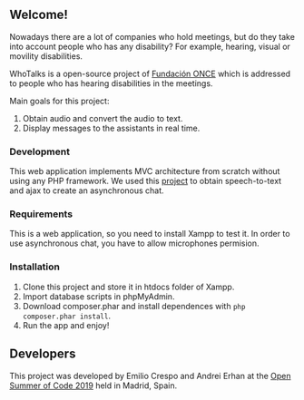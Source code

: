 ## Welcome!

Nowadays there are a lot of companies who hold meetings, but do they take into account people who has any disability? For example, hearing, visual or movility disabilities.

WhoTalks is a open-source project of [Fundación ONCE](https://www.fundaciononce.es/) which is addressed to people who has hearing disabilities in the meetings.

Main goals for this project:
1. Obtain audio and convert the audio to text.
2. Display messages to the assistants in real time.

### Development

This web application implements MVC architecture from scratch without using any PHP framework. We used this [project](https://github.com/googlearchive/webplatform-samples) to obtain speech-to-text and ajax to create an asynchronous chat.

### Requirements

This is a web application, so you need to install Xampp to test it. In order to use asynchronous chat, you have to allow microphones permision.

### Installation

1. Clone this project and store it in htdocs folder of Xampp.
2. Import database scripts in phpMyAdmin.
3. Download composer.phar and install dependences with `php composer.phar install`.
4. Run the app and enjoy!

## Developers

This project was developed by Emilio Crespo and Andrei Erhan at the [Open Summer of Code 2019](https://2019.summerofcode.es/2019.html) held in Madrid, Spain.




